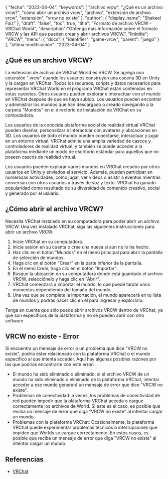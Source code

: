 {
"fecha": "2023-04-04",
  "keywords": [
"archivo vrcw",
"¿Qué es un archivo vrcw?",
"cómo abrir un archivo vrcw",
"archivo",
"extensión de archivo vrcw",
"extensión",
"vrcw no existe"
],
  "author": {
"display_name": "Shakeel Faiz"
},
"draft": "false",
"toc": true,
"title": "Formato de archivo VRCW - VRChat World",
  "description":"Obtenga más información sobre el formato VRCW y las API que pueden crear y abrir archivos VRCW.",
"linktitle": "VRCW",
  "menu": {
    "docs": {
      "identifier": "game-vrcw",
"parent": "juego"
}
},
"última modificación": "2023-04-04"
}

## ¿Qué es un archivo VRCW?

La extensión de archivo de VRChat World es VRCW. Se agrega una extensión ".vrcw" cuando los usuarios construyen una escena 3D en Unity y la cargan en VRChat. Todos los recursos, scripts y datos necesarios para representar VRChat World en el programa VRChat están contenidos en estas carpetas. Otros usuarios pueden explorar e interactuar con el mundo en VRChat después de que se haya subido. Los usuarios pueden encontrar y administrar los mundos que han descargado o creado navegando a la carpeta "Mundos" en el directorio de instalación de VRChat en su computadora.

Los usuarios de la conocida plataforma social de realidad virtual VRChat pueden diseñar, personalizar e interactuar con avatares y ubicaciones en 3D. Los usuarios de todo el mundo pueden conectarse, interactuar y jugar en un entorno virtual. VRChat admite una amplia variedad de cascos y controladores de realidad virtual, y también se puede acceder a la plataforma mediante un modo de escritorio estándar para aquellos que no poseen cascos de realidad virtual.

Los usuarios pueden explorar varios mundos en VRChat creados por otros usuarios en Unity y enviados al servicio. Además, pueden participar en numerosas actividades, como jugar, ver vídeos o asistir a eventos mientras conversan con otros usuarios a través de voz y texto. VRChat ha ganado popularidad como resultado de su diversidad de contenido creativo, social y generado por el usuario.

## ¿Cómo abrir el archivo VRCW?

Necesita VRChat instalado en su computadora para poder abrir un archivo VRCW. Una vez instalado VRChat, siga las siguientes instrucciones para abrir un archivo VRCW:

1. Inicie VRChat en su computadora.
2. Inicie sesión en su cuenta o cree una nueva si aún no lo ha hecho.
3. Haz clic en el botón "Mundos" en el menú principal para abrir la pantalla de selección de mundos.
4. Haga clic en el botón "Crear" en la parte inferior de la pantalla.
5. En el menú Crear, haga clic en el botón "Importar".
6. Busque la ubicación en su computadora donde está guardado el archivo VRCW, selecciónelo y haga clic en "Abrir".
7. VRChat comenzará a importar el mundo, lo que puede tardar unos momentos dependiendo del tamaño del mundo.
8. Una vez que se complete la importación, el mundo aparecerá en tu lista de mundos y podrás hacer clic en él para ingresar y explorarlo.

Tenga en cuenta que sólo puede abrir archivos VRCW dentro de VRChat, ya que son específicos de la plataforma y no se pueden abrir con otro software.

## VRCW no existe - Error

Si encuentra un mensaje de error o un problema que dice "VRCW no existe", podría estar relacionado con la plataforma VRChat o el mundo específico al que intenta acceder. Aquí hay algunas posibles razones por las que podrías encontrarte con este error:

- El mundo ha sido eliminado o eliminado: si el archivo VRCW de un mundo ha sido eliminado o eliminado de la plataforma VRChat, intentar acceder a ese mundo generará un mensaje de error que dice "VRCW no existe".
- Problemas de conectividad: a veces, los problemas de conectividad de red pueden impedir que la plataforma VRChat acceda o cargue correctamente los archivos de World. Si este es el caso, es posible que reciba un mensaje de error que diga "VRCW no existe" al intentar cargar un mundo.
- Problemas con la plataforma VRChat: Ocasionalmente, la plataforma VRChat puede experimentar problemas técnicos o interrupciones que impiden que Worlds se cargue correctamente. En estos casos, es posible que reciba un mensaje de error que diga "VRCW no existe" al intentar cargar un mundo.

## Referencias
* [VRChat](https://en.wikipedia.org/wiki/VRChat)

